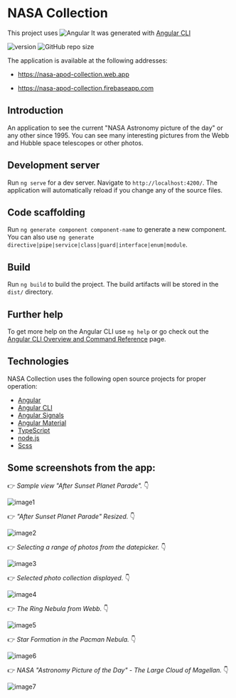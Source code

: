 # NASA Collection
This project uses ![Angular](https://img.shields.io/badge/Angular-DD0031?style=plastic&logo=angular&logoColor=white) It was generated with [Angular CLI](https://github.com/angular/angular-cli)

![version](https://img.shields.io/badge/angular%20cli%20version-16.2.1-blue?style=plastic) ![GitHub repo size](https://img.shields.io/github/repo-size/anmk/nasa-collection-angular-signals?style=plastic)

The application is available at the following addresses:

* https://nasa-apod-collection.web.app

* https://nasa-apod-collection.firebaseapp.com

## Introduction
An application to see the current "NASA Astronomy picture of the day" or any other since 1995. You can see many interesting pictures from the Webb and Hubble space telescopes or other photos.

## Development server
Run `ng serve` for a dev server. Navigate to `http://localhost:4200/`. The application will automatically reload if you change any of the source files.

## Code scaffolding
Run `ng generate component component-name` to generate a new component. You can also use `ng generate directive|pipe|service|class|guard|interface|enum|module`.

## Build
Run `ng build` to build the project. The build artifacts will be stored in the `dist/` directory.

## Further help
To get more help on the Angular CLI use `ng help` or go check out the [Angular CLI Overview and Command Reference](https://angular.io/cli) page.

## Technologies
NASA Collection uses the following open source projects for proper operation:
* [Angular](https://github.com/angular/angular)
* [Angular CLI](https://github.com/angular/angular-cli)
* [Angular Signals](https://angular.io/guide/signals)
* [Angular Material](https://material.angular.io)
* [TypeScript](https://github.com/microsoft/TypeScript)
* [node.js](https://nodejs.org/en/)
* [Scss](https://github.com/sass)

## Some screenshots from the app:
:point_right: *Sample view "After Sunset Planet Parade".* :point_down:

![image1](https://github.com/anmk/nasa-collection-angular-signals/assets/5839775/5dc533cd-0bdc-4bfc-9e98-9865c2d04eee)

:point_right: *"After Sunset Planet Parade" Resized.* :point_down:

![image2](https://github.com/anmk/nasa-collection-angular-signals/assets/5839775/f33a65d3-6cf9-45a6-8b97-836f9c85e410)

:point_right: *Selecting a range of photos from the datepicker.* :point_down:

![image3](https://github.com/anmk/nasa-collection-angular-signals/assets/5839775/b7e36b48-75c6-431e-9954-703d3a4c10de)

:point_right: *Selected photo collection displayed.* :point_down:

![image4](https://github.com/anmk/nasa-collection-angular-signals/assets/5839775/792ca745-15ff-4eab-b41c-c86afb883bb4)

:point_right: *The Ring Nebula from Webb.* :point_down:

![image5](https://github.com/anmk/nasa-collection-angular-signals/assets/5839775/e8de19ab-7466-423c-97a3-548fd10ab00f)

:point_right: *Star Formation in the Pacman Nebula.* :point_down:

![image6](https://github.com/anmk/nasa-collection-angular-signals/assets/5839775/1e320f4e-86bd-45c5-b4c1-1ce44f947dc3)

:point_right: *NASA "Astronomy Picture of the Day" - The Large Cloud of Magellan.* :point_down:

![image7](https://github.com/anmk/nasa-collection-angular-signals/assets/5839775/dbfcaa4b-1ad2-434c-9021-03cc6b88cd7c)
